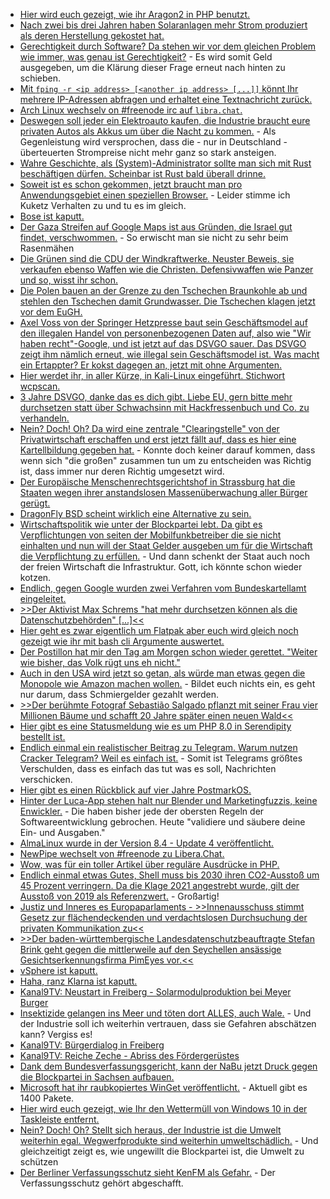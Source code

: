 * [Hier wird euch gezeigt, wie ihr Aragon2 in PHP benutzt.](https://scheible.it/hash-algorithmus-argon2-in-php/)
* [Nach zwei bis drei Jahren haben Solaranlagen mehr Strom produziert als deren Herstellung gekostet hat.](https://www.sonnenseite.com/de/energie/uba-oekobilanz-photovoltaik-anlagen-amortisieren-sich-energetisch-nach-maximal-21-jahren/)
* [Gerechtigkeit durch Software? Da stehen wir vor dem gleichen Problem wie immer, was genau ist Gerechtigkeit?](https://netzpolitik.org/2021/automatisierte-entscheidungen-gerechtigkeit-ist-kein-plugin/) - Es wird somit Geld ausgegeben, um die Klärung dieser Frage erneut nach hinten zu schieben.
* [Mit `fping -r <ip address> [<another ip address> [...]]` könnt Ihr mehrere IP-Adressen abfragen und erhaltet eine Textnachricht zurück.](https://www.incredigeek.com/home/ping-multiple-ip-addresses-to-see-if-they-are-up-or-down/)
* [Arch Linux wechselv on #freenode irc auf `libra.chat`.](https://archlinux.org/news/move-of-official-irc-channels-to-liberachat/)
* [Deswegen soll jeder ein Elektroauto kaufen, die Industrie braucht eure privaten Autos als Akkus um über die Nacht zu kommen.](https://www.sonnenseite.com/de/zukunft/konzept-fuer-dezentrale-energiewende-ich-mache-mit-muss-aber-nichts-machen/) - Als Gegenleistung wird versprochen, dass die - nur in Deutschland - überteuerten Strompreise nicht mehr ganz so stark ansteigen.
* [Wahre Geschichte, als (System)-Administrator sollte man sich mit Rust beschäftigen dürfen. Scheinbar ist Rust bald überall drinne.](https://utcc.utoronto.ca/~cks/space/blog/programming/RustInOurFuture)
* [Soweit ist es schon gekommen, jetzt braucht man pro Anwendungsgebiet einen speziellen Browser.](https://www.kuketz-blog.de/browser-nutzung-am-desktop-digitaler-schutzschild-teil2/) - Leider stimme ich Kuketz Verhalten zu und tu es im gleich.
* [Bose ist kaputt.](https://www.borncity.com/blog/2021/05/25/audio-hersteller-bose-datenleck-nach-ransomware-befall/)
* [Der Gaza Streifen auf Google Maps ist aus Gründen, die Israel gut findet, verschwommen.](http://n-gate.com/hackernews/2021/05/21/0/) - So erwischt man sie nicht zu sehr beim Rasenmähen
* [Die Grünen sind die CDU der Windkraftwerke. Neuster Beweis, sie verkaufen ebenso Waffen wie die Christen. Defensivwaffen wie Panzer und so, wisst ihr schon.](https://blog.fefe.de/?ts=9e5214f9)
* [Die Polen bauen an der Grenze zu den Tschechen Braunkohle ab und stehlen den Tschechen damit Grundwasser. Die Tschechen klagen jetzt vor dem EuGH.](https://blog.fefe.de/?ts=9e522ae9)
* [Axel Voss von der Springer Hetzpresse baut sein Geschäftsmodel auf den illegalen Handel von personenbezogenen Daten auf, also wie "Wir haben recht"-Google, und ist jetzt auf das DSVGO sauer. Das DSVGO zeigt ihm nämlich erneut, wie illegal sein Geschäftsmodel ist. Was macht ein Ertappter? Er kokst dagegen an, jetzt mit ohne Argumenten.](https://blog.fefe.de/?ts=9e523258)
* [Hier werdet ihr, in aller Kürze, in Kali-Linux eingeführt. Stichwort wcpscan.](https://opensource.com/article/21/5/linux-security-tools)
* [3 Jahre DSVGO, danke das es dich gibt. Liebe EU, gern bitte mehr durchsetzen statt über Schwachsinn mit Hackfressenbuch und Co. zu verhandeln.](https://netzpolitik.org/2021/geburtstagswuensche-die-dsgvo-nicht-aendern-sondern-durchsetzen/)
* [Nein? Doch! Oh? Da wird eine zentrale "Clearingstelle" von der Privatwirtschaft erschaffen und erst jetzt fällt auf, dass es hier eine Kartellbildung gegeben hat.](https://netzpolitik.org/2021/edit-policy-kartellrechtliche-bedenken-gegen-internet-clearingstelle-cuii/) - Konnte doch keiner darauf kommen, dass wenn sich "die großen" zusammen tun um zu entscheiden was Richtig ist, dass immer nur deren Richtig umgesetzt wird.
* [Der Europäische Menschenrechtsgerichtshof in Strassburg hat die Staaten wegen ihrer anstandslosen Massenüberwachung aller Bürger gerügt.](https://netzpolitik.org/2021/snowden-enthuellungen-menschenrechtsgerichtshof-schraenkt-massenueberwachung-der-geheimdienste-ein/)
* [DragonFly BSD scheint wirklich eine Alternative zu sein.](https://www.phoronix.com/scan.php?page=article&item=corei9-freebsd13-dfly6&num=1)
* [Wirtschaftspolitik wie unter der Blockpartei lebt. Da gibt es Verpflichtungen von seiten der Mobilfunkbetreiber die sie nicht einhalten und nun will der Staat Gelder ausgeben um für die Wirtschaft die Verpflichtung zu erfüllen.](https://netzpolitik.org/2021/funkloecher-eu-kommission-genehmigt-staatliche-hilfe-beim-mobilfunkausbau/) - Und dann schenkt der Staat auch noch der freien Wirtschaft die Infrastruktur. Gott, ich könnte schon wieder kotzen.
* [Endlich, gegen Google wurden zwei Verfahren vom Bundeskartellamt eingeleitet.](https://www.borncity.com/blog/2021/05/26/google-im-fokus-des-bundeskartellamts-2-verfahren-eingeleitet/)
* [>>Der Aktivist Max Schrems "hat mehr durchsetzen können als die Datenschutzbehörden" [...]<<](https://blog.fefe.de/?ts=9e50c3cc)
* [Hier geht es zwar eigentlich um Flatpak aber euch wird gleich noch gezeigt wie ihr mit bash cli Argumente auswertet.](https://opensource.com/article/21/5/launch-flatpaks-linux-terminal)
* [Der Postillon hat mir den Tag am Morgen schon wieder gerettet. "Weiter wie bisher, das Volk rügt uns eh nicht."](https://www.der-postillon.com/2021/05/lockdown-light-2.html)
* [Auch in den USA wird jetzt so getan, als würde man etwas gegen die Monopole wie Amazon machen wollen.](https://netzpolitik.org/2021/online-handel-us-generalstaatsanwalt-reicht-kartellrechtsklage-gegen-amazon-ein/) - Bildet euch nichts ein, es geht nur darum, dass Schmiergelder gezahlt werden.
* [>>Der berühmte Fotograf Sebastião Salgado pflanzt mit seiner Frau vier Millionen Bäume und schafft 20 Jahre später einen neuen Wald<<](https://netzfrauen.org/2021/05/26/salgado/)
* [Hier gibt es eine Statusmeldung wie es um PHP 8.0 in Serendipity bestellt ist.](https://www.onli-blogging.de/2037/Trackbacks-fuer-Serendipity-mit-PHP-8.html)
* [Endlich einmal ein realistischer Beitrag zu Telegram. Warum nutzen Cracker Telegram? Weil es einfach ist.](https://www.borncity.com/blog/2021/05/26/wie-hacker-den-dienst-telegram-missbrauchen/) - Somit ist Telegrams größtes Verschulden, dass es einfach das tut was es soll, Nachrichten verschicken.
* [Hier gibt es einen Rückblick auf vier Jahre PostmarkOS.](https://postmarketos.org/blog/2021/05/26/four-years/)
* [Hinter der Luca-App stehen halt nur Blender und Marketingfuzzis, keine Enwickler.](https://www.borncity.com/blog/2021/05/26/hack-dein-gesundheitsamt-die-luca-app-machts-mglich/) - Die haben bisher jede der obersten Regeln der Softwareentwicklung gebrochen. Heute "validiere und säubere deine Ein- und Ausgaben."
* [AlmaLinux wurde in der Version 8.4 - Update 4 veröffentlicht.](https://www.phoronix.com/scan.php?page=news_item&px=AlmaLinux-8.4-Oracle-Linux-8U4)
* [NewPipe wechselt von #freenode zu Libera.Chat.](https://newpipe.net/blog/pinned/irc-move/)
* [Wow, was für ein toller Artikel über reguläre Ausdrücke in PHP.](https://php.watch/articles/php-regex-readability)
* [Endlich einmal etwas Gutes, Shell muss bis 2030 ihren CO2-Ausstoß um 45 Prozent verringern. Da die Klage 2021 angestrebt wurde, gilt der Ausstoß von 2019 als Referenzwert.](https://blog.fefe.de/?ts=9e5040f5) - Großartig!
* [Justiz und Inneres es Europaparlaments - >>Innenausschuss stimmt Gesetz zur flächendeckenden und verdachtslosen Durchsuchung der privaten Kommunikation zu<<](https://www.patrick-breyer.de/chatkontrolle-innenausschuss-stimmt-gesetz-zur-flaechendeckenden-und-verdachtslosen-durchsuchung-der-privaten-kommunikation-zu/)
* [>>Der baden-württembergische Landesdatenschutzbeauftragte Stefan Brink geht gegen die mittlerweile auf den Seychellen ansässige Gesichtserkennungsfirma PimEyes vor.<<](https://netzpolitik.org/2021/gesichtserkennung-datenschutz-verfahren-gegen-pimeyes-und-clearview/)
* [vSphere ist kaputt.](https://www.borncity.com/blog/2021/05/27/schwachstelle-cve-2021-21985-in-vsphere-client-patchen/)
* [Haha, ranz Klarna ist kaputt.](https://blog.fefe.de/?ts=9e5147c4)
* [Kanal9TV: Neustart in Freiberg - Solarmodulproduktion bei Meyer Burger](https://www.youtube.com/watch?v=bVArXL52LK8)
* [Insektizide gelangen ins Meer und töten dort ALLES, auch Wale.](https://netzfrauen.org/2021/05/27/whales-4/) - Und der Industrie soll ich weiterhin vertrauen, dass sie Gefahren abschätzen kann? Vergiss es!
* [Kanal9TV: Bürgerdialog in Freiberg](https://www.youtube.com/watch?v=M67xnrfihjo)
* [Kanal9TV: Reiche Zeche - Abriss des Fördergerüstes](https://www.youtube.com/watch?v=hN6TpvPVkM4)
* [Dank dem Bundesverfassungsgericht, kann der NaBu jetzt Druck gegen die Blockpartei in Sachsen aufbauen.](https://sachsen.nabu.de/news/2021/30038.html)
* [Microsoft hat ihr raubkopiertes WinGet veröffentlicht.](https://www.windowspro.de/news/microsoft-veroeffentlicht-windows-package-manager-10-winget/04782.html) - Aktuell gibt es 1400 Pakete.
* [Hier wird euch gezeigt, wie Ihr den Wettermüll von Windows 10 in der Taskleiste entfernt.](https://www.borncity.com/blog/2021/05/28/windows-10-funktion-nachrichten-und-wetter-deaktivieren-und-mehr/)
* [Nein? Doch! Oh? Stellt sich heraus, der Industrie ist die Umwelt weiterhin egal. Wegwerfprodukte sind weiterhin umweltschädlich.](https://www.sonnenseite.com/de/tipps/schadstoffe-in-plastikfreien-to-go-produkten/) - Und gleichzeitigt zeigt es, wie ungewillt die Blockpartei ist, die Umwelt zu schützen
* [Der Berliner Verfassungsschutz sieht KenFM als Gefahr.](https://blog.fefe.de/?ts=9e517de1) - Der Verfassungsschutz gehört abgeschafft.
